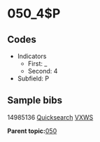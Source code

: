 # 050\_4$P

## Codes

-   Indicators
    -   First: \_
    -   Second: 4
-   Subfield: P

## Sample bibs

14985136 [Quicksearch](https://search.library.yale.edu/catalog/14985136) [VXWS](http://prodorbis.library.yale.edu:7014/vxws/GetHoldingsService?bibId=14985136)

**Parent topic:**[050](../../tags/050/050.md)

